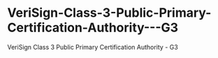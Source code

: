 VeriSign-Class-3-Public-Primary-Certification-Authority---G3
============================================================

VeriSign Class 3 Public Primary Certification Authority - G3
